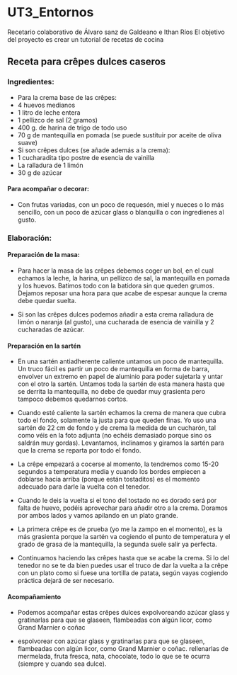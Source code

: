 # UT3_Entornos
Recetario colaborativo de Álvaro sanz de Galdeano e Ithan Ríos 
El objetivo del proyecto es crear un tutorial de recetas de cocina

## Receta para crêpes dulces caseros

### Ingredientes:

- Para la crema base de las crêpes:
- 4 huevos medianos
- 1 litro de leche entera
- 1 pellizco de sal (2 gramos)
- 400 g. de harina de trigo de todo uso
- 70 g de mantequilla en pomada (se puede sustituir por aceite de oliva suave)
- Si son crêpes dulces (se añade además a la crema):
- 1 cucharadita tipo postre de esencia de vainilla
- La ralladura de 1 limón
- 30 g de azúcar

#### Para acompañar o decorar:

- Con frutas variadas, con un poco de requesón, miel y nueces o lo más sencillo, con un poco de azúcar glass o blanquilla
o con ingredienes al gusto.

### Elaboración:

#### Preparación de la masa:

- Para hacer la masa de las crêpes debemos coger un bol, en el cual echamos la leche, la harina, un pellizco de sal, la mantequilla en pomada y los huevos. Batimos todo con la batidora sin que queden grumos. Dejamos reposar una hora para que acabe de espesar aunque la crema debe quedar suelta.

- Si son las crêpes dulces podemos añadir a esta crema ralladura de limón o naranja (al gusto), una cucharada de esencia de vainilla y 2 cucharadas de azúcar.

#### Preparación en la sartén

- En una sartén antiadherente caliente untamos un poco de mantequilla. Un truco fácil es partir un poco de mantequilla en forma de barra, envolver un extremo en papel de aluminio para poder sujetarla y untar con el otro la sartén. Untamos toda la sartén de esta manera hasta que se derrita la mantequilla, no debe de quedar muy grasienta pero tampoco debemos quedarnos cortos.

- Cuando esté caliente la sartén echamos la crema de manera que cubra todo el fondo, solamente la justa para que queden finas. Yo uso una sartén de 22 cm de fondo y de crema la medida de un cucharón, tal como véis en la foto adjunta (no echéis demasiado porque sino os saldrán muy gordas). Levantamos, inclinamos y giramos la sartén para que la crema se reparta por todo el fondo.

- La crêpe empezará a cocerse al momento, la tendremos como 15-20 segundos a temperatura media y cuando los bordes empiecen a doblarse hacia arriba (porque están tostaditos) es el momento adecuado para darle la vuelta con el tenedor.

- Cuando le deis la vuelta si el tono del tostado no es dorado será por falta de huevo, podéis aprovechar para añadir otro a la crema. Doramos por ambos lados y vamos apilando en un plato grande.

- La primera crêpe es de prueba (yo me la zampo en el momento), es la más grasienta porque la sartén va cogiendo el punto de temperatura y el grado de grasa de la mantequilla, la segunda suele salir ya perfecta.

- Continuamos haciendo las crêpes hasta que se acabe la crema. Si lo del tenedor no se te da bien puedes usar el truco de dar la vuelta a la crêpe con un plato como si fuese una tortilla de patata, según vayas cogiendo práctica dejará de ser necesario.

#### Acompañamiento

- Podemos acompañar estas crêpes dulces expolvoreando azúcar glass y gratinarlas para que se glaseen, flambeadas con algún licor, como Grand Marnier o coñac

- espolvorear con azúcar glass y gratinarlas para que se glaseen, flambeadas con algún licor, como Grand Marnier o coñac. rellenarlas de mermelada, fruta fresca, nata, chocolate, todo lo que se te ocurra (siempre y cuando sea dulce).
